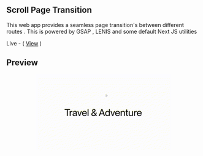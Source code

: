 ## Scroll Page Transition

This web app provides a seamless page transition's between different routes . This is powered by GSAP , LENIS and some default Next JS utilities



Live - ( <a href="https://vercel.com/manishs-projects-3877e99a/smooth-next-page-transition/6nEeRRyD35eMEKFB7JcJsWgND7Lh" >View</a> )

## Preview 

<div style="width:100%;display:flex;justify-content:center;">
<img src="./Project.gif" style="width:max(70%,350px); height:auto;" />
</div>
